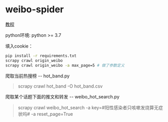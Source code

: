 # weibo-spider

[教程](https://scrapy-cookbook.readthedocs.io/zh_CN/latest/scrapy-01.html)

python环境: python >= 3.7

填入cookie：
```bash
pip install -r requirements.txt
scrapy crawl origin_weibo 
scrapy crawl origin_weibo -a max_page=5 # 做了参数定义
```

爬取当前热搜榜 -- hot_band.py
> scrapy crawl hot_band -O hot_band.csv

爬取某个话题下面的推文和转发 -- weibo_hot_search.py
> scrapy crawl weibo_hot_search -a key=#阳性感染者只咳嗽发烧算无症状吗# -a reset_page=True